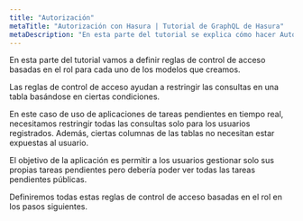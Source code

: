 ```yaml
---
title: "Autorización"
metaTitle: "Autorización con Hasura | Tutorial de GraphQL de Hasura"
metaDescription: "En esta parte del tutorial se explica cómo hacer Autorización en el motor de GraphQL de Hasura mediante la definición de reglas de control de acceso basadas en el rol para los modelos."
---
```


En esta parte del tutorial vamos a definir reglas de control de acceso basadas en el rol para cada uno de los modelos que creamos.

Las reglas de control de acceso ayudan a restringir las consultas en una tabla basándose en ciertas condiciones.

En este caso de uso de aplicaciones de tareas pendientes en tiempo real, necesitamos restringir todas las consultas solo para los usuarios registrados. Además, ciertas columnas de las tablas no necesitan estar expuestas al usuario.

El objetivo de la aplicación es permitir a los usuarios gestionar solo sus propias tareas pendientes pero debería poder ver todas las tareas pendientes públicas.

Definiremos todas estas reglas de control de acceso basadas en el rol en los pasos siguientes.
